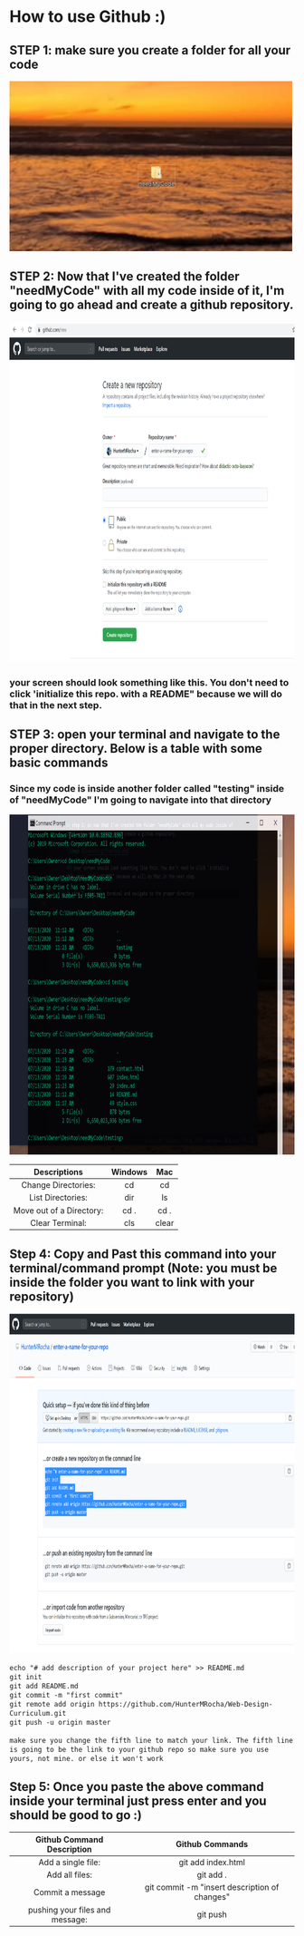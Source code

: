 # How to use Github :) 

## STEP 1: make sure you create a folder for all your code

<img src="createfolder.png" alt="drawing" width="500" height="300"/>

## STEP 2: Now that I've created the folder "needMyCode" with all my code inside of it, I'm going to go ahead and create a github repository.

<img src="githubrepo.png" alt="drawing" width="1000" height="600"/>

### your screen should look something like this. You don't need to click 'initialize this repo. with a README" because we will do that in the next step.

## STEP 3: open your terminal and navigate to the proper directory. Below is a table with some basic commands
### Since my code is inside another folder called "testing" inside of "needMyCode" I'm going to navigate into that directory

<img src="terminal.png" alt="drawing" width="1000" height="600"/>

| Descriptions | Windows | Mac |
| :---: | :---: | :---: |
| Change Directories: | cd | cd |
| List Directories: | dir | ls |
| Move out of a Directory: | cd . | cd . |
| Clear Terminal: | cls | clear |

## Step 4: Copy and Past this command into your terminal/command prompt (Note: you must be inside the folder you want to link with your repository)

<img src="githubcommand.png" alt="drawing" width="1000" height="600"/>

```
echo "# add description of your project here" >> README.md
git init
git add README.md
git commit -m "first commit"
git remote add origin https://github.com/HunterMRocha/Web-Design-Curriculum.git
git push -u origin master

make sure you change the fifth line to match your link. The fifth line is going to be the link to your github repo so make sure you use yours, not mine. or else it won't work
```

## Step 5: Once you paste the above command inside your terminal just press enter and you should be good to go :) 

| Github Command Description | Github Commands | 
| :---: | :---: | 
| Add a single file: | git add index.html | 
| Add all files: | git add . | 
| Commit a message | git commit -m "insert description of changes" | 
| pushing your files and message: | git push | 

